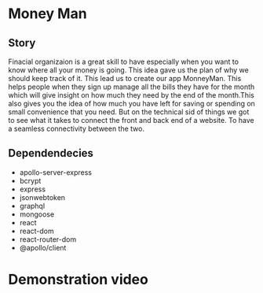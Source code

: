 # Money Man

## Story
 Finacial organizaion is a great skill to have especially when you want to know where all your money is going. This idea gave us the plan of why we should keep track of it. This lead us to create our app MonneyMan. This helps people when they sign up manage all the bills they have for the month which will give insight on how much they need by the end of the month.This also gives you the idea of how much you have left for saving or spending on small convenience that you need. But on the technical sid of things we got to see what it takes to connect the front and back end of a website. To have a seamless connectivity between the two.


## Dependendecies
- apollo-server-express
- bcrypt
- express
- jsonwebtoken
- graphql
- mongoose
- react
- react-dom
- react-router-dom
- @apollo/client

 
 

# Demonstration video

# 
